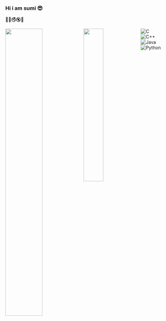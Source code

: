 ### Hi i am sumi 😎
🚩🔕🚭🔇🚩     

<img  align="left" width="48%"  src = "https://github-readme-stats.vercel.app/api?username=sumiosd&show_icons=true&theme=default" />

<img  align="left" width ="35%"  src = "https://github-readme-stats.vercel.app/api/top-langs/?username=sumiosd&layout=compact" />


![C](https://img.shields.io/badge/c-%2300599C.svg?style=for-the-badge&logo=c&logoColor=white)  
![C++](https://img.shields.io/badge/c++-%2300599C.svg?style=for-the-badge&logo=c%2B%2B&logoColor=white) 
![Java](https://img.shields.io/badge/java-%23ED8B00.svg?style=for-the-badge&logo=openjdk&logoColor=white) 
![Python](https://img.shields.io/badge/python-3670A0?style=for-the-badge&logo=python&logoColor=ffdd54)

